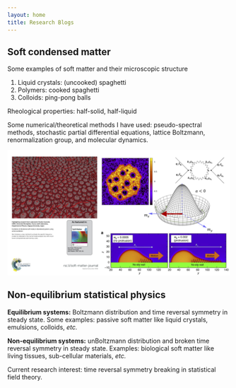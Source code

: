 ```yaml
---
layout: home
title: Research Blogs
---
```


## Soft condensed matter

Some examples of soft matter and their microscopic structure
1. Liquid crystals: (uncooked) spaghetti 
2. Polymers: cooked spaghetti
3. Colloids: ping-pong balls

Rheological properties: half-solid, half-liquid

Some numerical/theoretical methods I have used: pseudo-spectral methods, stochastic partial differential equations, lattice Boltzmann, renormalization group, and molecular dynamics.

<img src="https://raw.githubusercontent.com/elsentjhung/elsentjhung.github.io/master/_figures/overview.jpg" alt="drawing" width="800"/>

## Non-equilibrium statistical physics

**Equilibrium systems:**
Boltzmann distribution and time reversal symmetry in steady state.
Some examples: passive soft matter like liquid crystals, emulsions, colloids, _etc._

**Non-equilibrium systems:** 
unBoltzmann distribution and broken time reversal symmetry in steady state.
Examples: biological soft matter like living tissues, sub-cellular materials, _etc._

Current research interest: time reversal symmetry breaking in statistical field theory.


